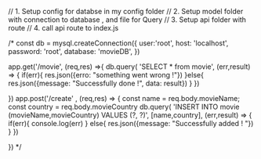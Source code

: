 // 1. Setup config for databse in my config folder 
// 2. Setup model folder with connection to database , and file for Query 
// 3. Setup api folder with route 
// 4. call api route to index.js


/* const db = mysql.createConnection({
    user:'root',
    host: 'localhost',
    password: 'root',
    database: 'movieDB',
})


app.get('/movie', (req,res) =>{
    db.query(
        'SELECT * from movie', (err,result) => {
            if(err){
                res.json({erro: "something went wrong !"})
            }else{
                res.json({message: "Successfully done !", data: result})
            }
        })

})
app.post('/create' , (req,res) => {
    const name = req.body.movieName;
    const country = req.body.movieCountry
     db.query(
        'INSERT INTO movie (movieName,movieCountry) VALUES (?, ?)',
        [name,country],
        (err,result) => {
        if(err){
            console.log(err)
        }
        else{
            res.json({message: "Successfully added ! "})
        }
    })
   
})
 */
